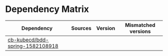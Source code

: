 # Dependency Matrix

Dependency | Sources | Version | Mismatched versions
---------- | ------- | ------- | -------------------
[cb-kubecd/bdd-spring-1582108918](https://github.com/cb-kubecd/bdd-spring-1582108918.git) |  | []() | 
